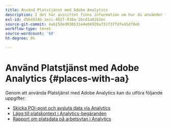 ```yaml
---
title: Använd Platstjänst med Adobe Analytics
description: I det här avsnittet finns information om hur du använder tjänsten Platser med Adobe Analytics.
exl-id: d564934b-1ecc-452f-930a-2bcd1a8162ec
source-git-commit: 4ab15ded930b31e4e06920af31f37fdfe45df8eb
workflow-type: tm+mt
source-wordcount: '60'
ht-degree: 0%

---
```


# Använd Platstjänst med Adobe Analytics {#places-with-aa}

Genom att använda Platstjänst med Adobe Analytics kan du utföra följande uppgifter:

* [Skicka POI-post och avsluta data via Analytics](/help/use-places-with-other-solutions/places-adobe-analytics/use-places-adobe-analytics.md)
* [Lägg till platskontext i Analytics-begäranden](/help/use-places-with-other-solutions/places-adobe-analytics/run-reports-aa-places-data.md)
* [Rapport om platsdata på arbetsytan i Analytics](/help/use-places-with-other-solutions/places-adobe-analytics/run-reports-aa-places-data.md)
